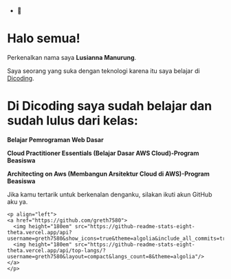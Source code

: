 - 👋 
# Halo semua! 

Perkenalkan nama saya **Lusianna Manurung**.

Saya seorang yang suka dengan teknologi karena itu saya belajar di [Dicoding](https://www.dicoding.com/).

Di Dicoding saya sudah belajar dan sudah lulus dari kelas:
==
**Belajar Pemrograman Web Dasar**  

**Cloud Practitioner Essentials (Belajar Dasar AWS Cloud)-Program Beasiswa**

**Architecting on Aws (Membangun Arsitektur Cloud di AWS)-Program Beasiswa**

Jika kamu tertarik untuk berkenalan denganku, silakan ikuti akun GitHub aku ya.

    <p align="left">
    <a href="https://github.com/greth7580">
      <img height="180em" src="https://github-readme-stats-eight-theta.vercel.app/api?username=greth7580&show_icons=true&theme=algolia&include_all_commits=true&count_private=true"/>
      <img height="180em" src="https://github-readme-stats-eight-theta.vercel.app/api/top-langs/?username=greth7580&layout=compact&langs_count=8&theme=algolia"/>
    </a>
    </p>

    
    
<!---
greth7580/greth7580 is a ✨ special ✨ repository because its `README.md` (this file) appears on your GitHub profile.
You can click the Preview link to take a look at your changes.
--->
